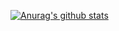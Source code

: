 [![Anurag's github stats](https://github-readme-stats.vercel.app/api?username=JuanGdelaCruz)](https://github.com/anuraghazra/github-readme-stats)
